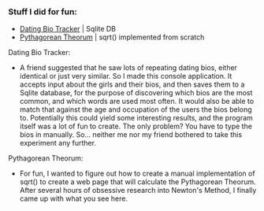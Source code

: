 <h3>Stuff I did for fun:</h3>
<ul>
    <li>
        <a href="https://github.com/turtelneck/Personal-Projects/tree/main/dating_bio">Dating Bio Tracker</a> | Sqlite DB
    </li>
    <li>
        <a href="https://github.com/turtelneck/Personal-Projects/tree/main/pythagorean-theorum">Pythagorean Theorum</a> | sqrt() implemented from scratch
    </li>
</ul>
Dating Bio Tracker:
<ul>
    <li>A friend suggested that he saw lots of repeating dating bios, either identical or just very similar. So I made this console application. It accepts input about the girls and their bios, and then saves them to a Sqlite database, for the purpose of discovering which bios are the most common, and which words are used most often. It would also be able to match that against the age and occupation of the users the bios belong to. Potentially this could yield some interesting results, and the program itself was a lot of fun to create. The only problem? You have to type the bios in manually. So... neither me nor my friend bothered to take this experiment any further.</li>
</ul>
Pythagorean Theorum:
<ul>
    <li>For fun, I wanted to figure out how to create a manual implementation of sqrt() to create a web page that will calculate the Pythagorean Theorum. After several hours of obsessive research into Newton's Method, I finally came up with what you see here.</li>
</ul>

